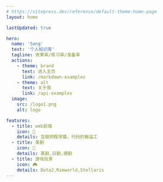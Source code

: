 ```yaml
---
# https://vitepress.dev/reference/default-theme-home-page
layout: home

lastUpdated: true

hero:
  name: 'Song'
  text: '个人知识库'
  tagline: 效果率/练习率/准备率
  actions:
    - theme: brand
      text: 进入主页
      link: /markdown-examples
    - theme: alt
      text: 关于我
      link: /api-examples
  image:
    src: /logo1.png
    alt: logo

features:
  - title: web前端
    icon: 📖
    details: 互联网程序猿，代码的搬运工
  - title: 美剧
    icon: 🎥
    details: 美剧,日剧,德剧
  - title: 游戏玩家
    icon: 🎮
    details: Dota2,Rimworld,Stellaris
---
```

